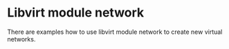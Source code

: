 # Libvirt module network 

There are examples how to use libvirt module network to create new virtual networks.

